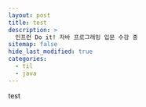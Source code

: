 ```yaml
---
layout: post
title: test
description: >
  인프런 Do it! 자바 프로그래밍 입문 수강 중
sitemap: false
hide_last_modified: true
categories:
  - til
  - java
---
```


test